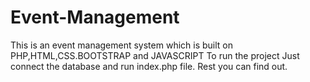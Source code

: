 # Event-Management
This is an event management system which is built on PHP,HTML,CSS.BOOTSTRAP and JAVASCRIPT
To run the project Just connect the database and run index.php file. Rest you can find out.
